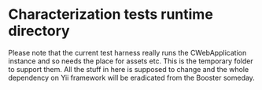 # Characterization tests runtime directory

Please note that the current test harness really runs the CWebApplication instance and so needs the place for assets etc.
This is the temporary folder to support them.
All the stuff in here is supposed to change and the whole dependency on Yii framework will be eradicated from the Booster
someday.